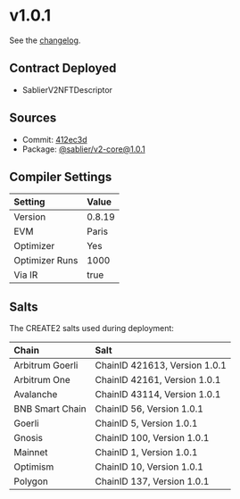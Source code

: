 # v1.0.1

See the [changelog](https://github.com/sablier-labs/v2-core/blob/v1.0.1/CHANGELOG.md).

## Contract Deployed

- SablierV2NFTDescriptor

## Sources

- Commit: [412ec3d](https://github.com/sablier-labs/v2-core/commit/412ec3d3998a766507de96afdb26c797d2ae491d)
- Package: [@sablier/v2-core@1.0.1](https://npmjs.com/package/@sablier/v2-core/v/1.0.1)

## Compiler Settings

| Setting        | Value  |
| :------------- | :----- |
| Version        | 0.8.19 |
| EVM            | Paris  |
| Optimizer      | Yes    |
| Optimizer Runs | 1000   |
| Via IR         | true   |

## Salts

The CREATE2 salts used during deployment:

| Chain           | Salt                          |
| :-------------- | :---------------------------- |
| Arbitrum Goerli | ChainID 421613, Version 1.0.1 |
| Arbitrum One    | ChainID 42161, Version 1.0.1  |
| Avalanche       | ChainID 43114, Version 1.0.1  |
| BNB Smart Chain | ChainID 56, Version 1.0.1     |
| Goerli          | ChainID 5, Version 1.0.1      |
| Gnosis          | ChainID 100, Version 1.0.1    |
| Mainnet         | ChainID 1, Version 1.0.1      |
| Optimism        | ChainID 10, Version 1.0.1     |
| Polygon         | ChainID 137, Version 1.0.1    |
